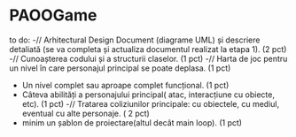# PAOOGame
to do:
-// Arhitectural Design Document (diagrame UML) și descriere detaliată (se va completa și actualiza documentul realizat la etapa 1). (2 pct) 
-// Cunoașterea codului și a structurii claselor. (1 pct) 
-// Harta de joc pentru un nivel în care personajul principal se poate deplasa. (1 pct) 
- Un nivel complet sau aproape complet funcțional. (1 pct) 
- Câteva abilități a personajului principal( atac, interacțiune cu obiecte, etc). (1 pct) 
-// Tratarea coliziunilor principale: cu obiectele, cu mediul, eventual cu alte personaje. ( 2 pct) 
- minim un șablon de proiectare(altul decât main loop). (1 pct) 

